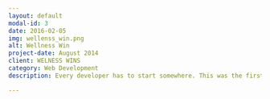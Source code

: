 ```yaml
---
layout: default
modal-id: 3
date: 2016-02-05
img: wellenss_win.png
alt: Wellness Win
project-date: August 2014
client: WELNESS WINS
category: Web Development
description: Every developer has to start somewhere. This was the first website I've ever developed for a client in Hamilton, Ontario, Canada. I was responsible for turning an existing PSD design into HTML and CSS.

---
```

